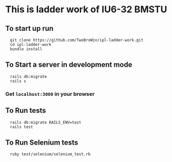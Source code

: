 # This is ladder work of IU6-32 BMSTU

## To start up run
```
  git clone https://github.com/TwoBroWin/ipl-ladder-work.git
  cd ipl-ladder-work
  bundle install
```

## To Start a server in development mode
```
  rails db:migrate
  rails s
```
### Get ```localhost:3000``` in your browser

## To Run tests
```
  rails db:migrate RAILS_ENV=test
  rails test
```

## To Run Selenium tests
```
  ruby test/selenium/selenium_test.rb
```
